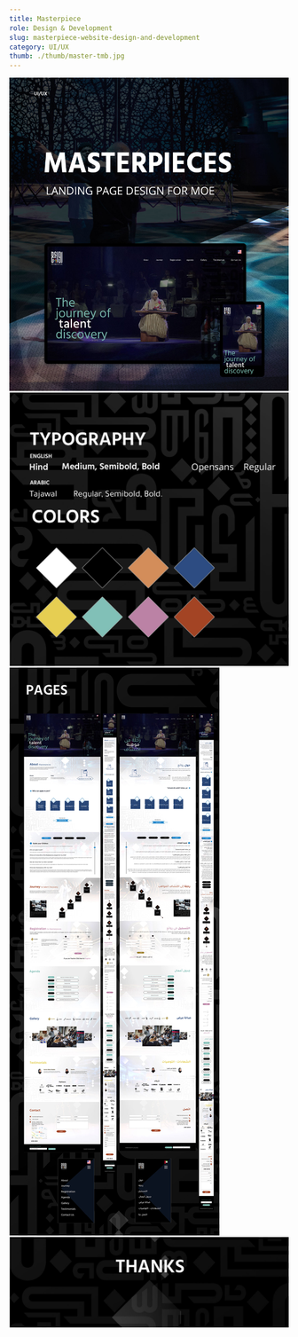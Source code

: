 ```yaml
---
title: Masterpiece
role: Design & Development
slug: masterpiece-website-design-and-development
category: UI/UX
thumb: ./thumb/master-tmb.jpg
---
```


![Masterpieces](https://raw.githubusercontent.com/noushweb/projectimages/main/uiux/masterpiece/masterpieces---behance--_01.jpg)
![Masterpieces](https://raw.githubusercontent.com/noushweb/projectimages/main/uiux/masterpiece/masterpieces---behance--_02.jpg)
![Masterpieces](https://raw.githubusercontent.com/noushweb/projectimages/main/uiux/masterpiece/masterpieces---behance--_03.jpg)
![Masterpieces](https://raw.githubusercontent.com/noushweb/projectimages/main/uiux/masterpiece/masterpieces---behance--_04.jpg)
